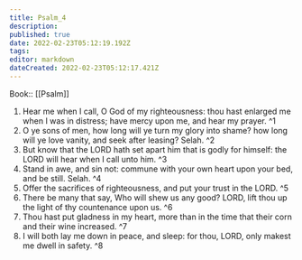 ```yaml
---
title: Psalm_4
description: 
published: true
date: 2022-02-23T05:12:19.192Z
tags: 
editor: markdown
dateCreated: 2022-02-23T05:12:17.421Z
---
```


 Book:: [[Psalm]]
 1. Hear me when I call, O God of my righteousness: thou hast enlarged me when I was in distress; have mercy upon me, and hear my prayer. ^1
 2. O ye sons of men, how long will ye turn my glory into shame? how long will ye love vanity, and seek after leasing? Selah. ^2
 3. But know that the LORD hath set apart him that is godly for himself: the LORD will hear when I call unto him. ^3
 4. Stand in awe, and sin not: commune with your own heart upon your bed, and be still. Selah. ^4
 5. Offer the sacrifices of righteousness, and put your trust in the LORD. ^5
 6. There be many that say, Who will shew us any good? LORD, lift thou up the light of thy countenance upon us. ^6
 7. Thou hast put gladness in my heart, more than in the time that their corn and their wine increased. ^7
 8. I will both lay me down in peace, and sleep: for thou, LORD, only makest me dwell in safety. ^8
